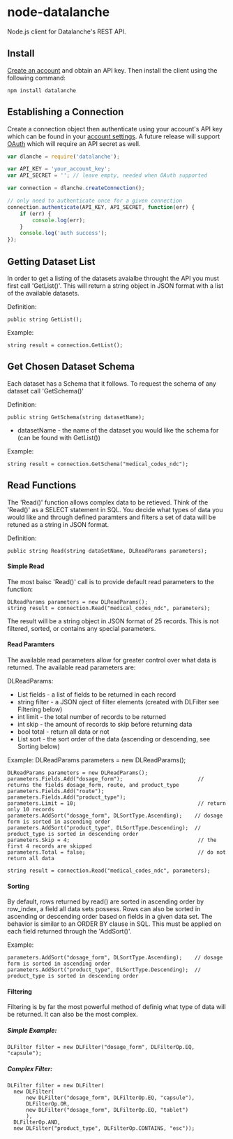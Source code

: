 node-datalanche
===============

Node.js client for Datalanche's REST API.

## Install

[Create an account](https://www.datalanche.com/signup) and obtain an API key. Then install the client using the
 following command:

    npm install datalanche
 
## Establishing a Connection

Create a connection object then authenticate using your account's API key which can be found in your 
[account settings](https://www.datalanche.com/account). A future release will support 
[OAuth](http://en.wikipedia.org/wiki/OAuth) which will require an API secret as well.

```javascript
var dlanche = require('datalanche');

var API_KEY = 'your_account_key';
var API_SECRET = ''; // leave empty, needed when OAuth supported

var connection = dlanche.createConnection();

// only need to authenticate once for a given connection
connection.authenticate(API_KEY, API_SECRET, function(err) {
    if (err) {
        console.log(err);
    }
    console.log('auth success');
});
```
    
## Getting Dataset List

In order to get a listing of the datasets avaialbe throught the API you must first call 'GetList()'. This will return a string object in JSON format with a list of the available datasets.

Definition:

    public string GetList();

Example:

    string result = connection.GetList();
    
## Get Chosen Dataset Schema

Each dataset has a Schema that it follows. To request the schema of any dataset call 'GetSchema()'

Definition:

    public string GetSchema(string datasetName); 

* datasetName - the name of the dataset you would like the schema for (can be found with GetList())

Example:

    string result = connection.GetSchema("medical_codes_ndc");

## Read Functions

The 'Read()' function allows complex data to be retieved. Think of the 'Read()' as a SELECT statement in SQL. You decide what types of data you would like and through defined paramters and filters a set of data will be retuned as a string in JSON format.

Definition:

    public string Read(string dataSetName, DLReadParams parameters);
    
#### Simple Read

The most baisc 'Read()' call is to provide default read parameters to the function:

    DLReadParams parameters = new DLReadParams();
    string result = connection.Read("medical_codes_ndc", parameters);

The result will be a string object in JSON format of 25 records. This is not filtered, sorted, or contains any special parameters.

#### Read Paramters

The available read parameters allow for greater control over what data is returned. The available read parameters are:

DLReadParams:
* List<string> fields - a list of fields to be returned in each record
* string filter - a JSON oject of filter elements (created with DLFilter see Filtering below)
* int limit - the total number of records to be returned
* int skip - the amount of records to skip before returning data
* bool total - return all data or not
* List<DLSortStruct> sort - the sort order of the data (ascending or descending, see Sorting below)

Example:
DLReadParams parameters = new DLReadParams();
    
    DLReadParams parameters = new DLReadParams();
    parameters.Fields.Add("dosage_form");                        // returns the fields dosage_form, route, and product_type
    parameters.Fields.Add("route");
    parameters.Fields.Add("product_type");
    parameters.Limit = 10;                                       // return only 10 records
    parameters.AddSort("dosage_form", DLSortType.Ascending);    // dosage form is sorted in ascending order
    parameters.AddSort("product_type", DLSortType.Descending);  // product_type is sorted in descending order
    parameters.Skip = 4;                                         // the first 4 records are skipped
    parameters.Total = false;                                    // do not return all data

    string result = connection.Read("medical_codes_ndc", parameters);
    
#### Sorting

By default, rows returned by read() are sorted in ascending order by row_index, a field all data sets possess. Rows can also be sorted in ascending or descending order based on fields in a given data set. The behavior is similar to an ORDER BY clause in SQL.
This must be applied on each field returned through the 'AddSort()'.

Example:

    parameters.AddSort("dosage_form", DLSortType.Ascending);    // dosage form is sorted in ascending order
    parameters.AddSort("product_type", DLSortType.Descending);  // product_type is sorted in descending order


#### Filtering

Filtering is by far the most powerful method of definig what type of data will be returned. It can also be the most complex.

##### Simple Example:

    DLFilter filter = new DLFilter("dosage_form", DLFilterOp.EQ, "capsule");
    
##### Complex Filter:

    DLFilter filter = new DLFilter(
      new DLFilter(
          new DLFilter("dosage_form", DLFilterOp.EQ, "capsule"),
          DLFilterOp.OR,
          new DLFilter("dosage_form", DLFilterOp.EQ, "tablet")
          ),
      DLFilterOp.AND,
      new DLFilter("product_type", DLFilterOp.CONTAINS, "esc"));
